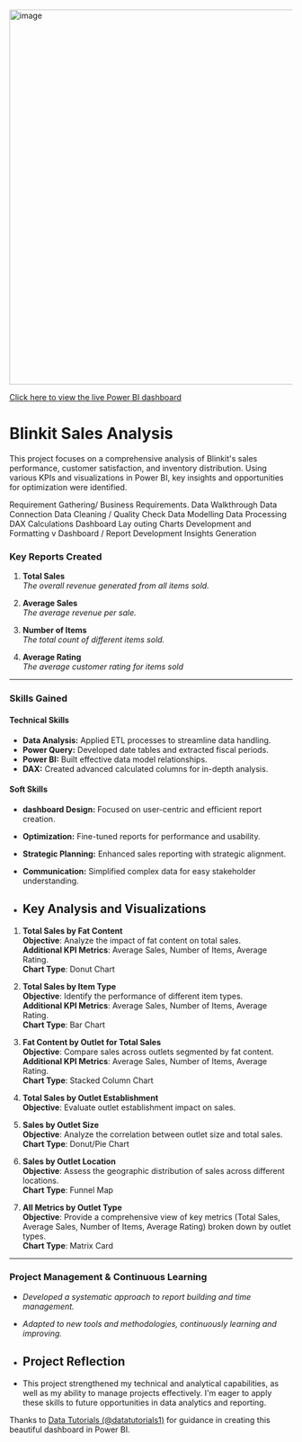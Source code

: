 # 
<img width="667" alt="image" src="https://github.com/user-attachments/assets/683be85f-40bb-4197-bb90-75c3a368dd76">


[Click here to view the live Power BI dashboard](https://app.powerbi.com/view?r=eyJrIjoiYTBjZGQ2NzctYWY1Ny00NjVkLWE0M2YtOWVjODFkMjY5MzVlIiwidCI6IjEyOTdlYzZmLTMxNjQtNDg4YS1hYjI0LWQ2YTJiMDBmMDBiMiJ9)

# Blinkit Sales Analysis

This project focuses on a comprehensive analysis of Blinkit's sales performance, customer satisfaction, and inventory distribution. Using various KPIs and visualizations in Power BI, key insights and opportunities for optimization were identified.

Requirement Gathering/ Business Requirements.
Data Walkthrough
Data Connection
Data Cleaning / Quality Check
Data Modelling
Data Processing
DAX Calculations
Dashboard Lay outing
Charts Development and Formatting v Dashboard / Report Development
Insights Generation


### **Key Reports Created**

1. **Total Sales**  
   *The overall revenue generated from all items sold.*

2. **Average Sales**  
   *The average revenue per sale.*

3. **Number of Items**  
   *The total count of different items sold.*

4. **Average Rating**  
   *The average customer rating for items sold*

---

### **Skills Gained**

#### **Technical Skills**  
- **Data Analysis:** Applied ETL processes to streamline data handling.
- **Power Query:** Developed date tables and extracted fiscal periods.
- **Power BI:** Built effective data model relationships.
- **DAX:** Created advanced calculated columns for in-depth analysis.

#### **Soft Skills**  
- **dashboard Design:** Focused on user-centric and efficient report creation.
- **Optimization:** Fine-tuned reports for performance and usability.
- **Strategic Planning:** Enhanced sales reporting with strategic alignment.
- **Communication:** Simplified complex data for easy stakeholder understanding.

- ## Key Analysis and Visualizations

1. **Total Sales by Fat Content**  
   **Objective**: Analyze the impact of fat content on total sales.  
   **Additional KPI Metrics**: Average Sales, Number of Items, Average Rating.  
   **Chart Type**: Donut Chart

2. **Total Sales by Item Type**  
   **Objective**: Identify the performance of different item types.  
   **Additional KPI Metrics**: Average Sales, Number of Items, Average Rating.  
   **Chart Type**: Bar Chart

3. **Fat Content by Outlet for Total Sales**  
   **Objective**: Compare sales across outlets segmented by fat content.  
   **Additional KPI Metrics**: Average Sales, Number of Items, Average Rating.  
   **Chart Type**: Stacked Column Chart

4. **Total Sales by Outlet Establishment**  
   **Objective**: Evaluate outlet establishment impact on sales.

5. **Sales by Outlet Size**  
   **Objective**: Analyze the correlation between outlet size and total sales.  
   **Chart Type**: Donut/Pie Chart

6. **Sales by Outlet Location**  
   **Objective**: Assess the geographic distribution of sales across different locations.  
   **Chart Type**: Funnel Map

7. **All Metrics by Outlet Type**  
   **Objective**: Provide a comprehensive view of key metrics (Total Sales, Average Sales, Number of Items, Average Rating) broken down by outlet types.  
   **Chart Type**: Matrix Card



---

### **Project Management & Continuous Learning**

- *Developed a systematic approach to report building and time management.*
- *Adapted to new tools and methodologies, continuously learning and improving.*

- ## Project Reflection

- This project strengthened my technical and analytical capabilities, as well as my ability to manage projects effectively. I'm eager to apply these skills to future opportunities in data analytics and reporting.

Thanks to [Data Tutorials (@datatutorials1)](https://twitter.com/datatutorials1) for guidance in creating this beautiful dashboard in Power BI.









